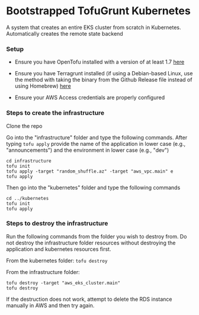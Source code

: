 # Bootstrapped TofuGrunt Kubernetes

A system that creates an entire EKS cluster from scratch in Kubernetes. 
Automatically creates the remote state backend

### Setup

- Ensure you have OpenTofu installed with a version of at least 1.7 [here](https://opentofu.org/docs/intro/install/)

- Ensure you have Terragrunt installed (if using a Debian-based Linux, use the method with taking the binary from the Github Release file instead of using Homebrew) [here](https://davidbegin.github.io/terragrunt/)

- Ensure your AWS Access credentials are properly configured

### Steps to create the infrastructure

Clone the repo

Go into the "infrastructure" folder and type the following commands. After typing `tofu apply` provide the name of the application in lower case (e.g., "announcements") and the environment in lower case (e.g., "dev")

```
cd infrastructure
tofu init
tofu apply -target "random_shuffle.az" -target "aws_vpc.main" e
tofu apply 
```

Then go into the "kubernetes" folder and type the following commands

```
cd ../kubernetes
tofu init
tofu apply 
```

### Steps to destroy the infrastructure

Run the following commands from the folder you wish to destroy from. Do not destroy the infrastructure folder resources without destroying the application and kubernetes resources first.

From the kubernetes folder:
`tofu destroy`

From the infrastructure folder:
```
tofu destroy -target "aws_eks_cluster.main"
tofu destroy
```

If the destruction does not work, attempt to delete the RDS instance manually in AWS and then try again.


